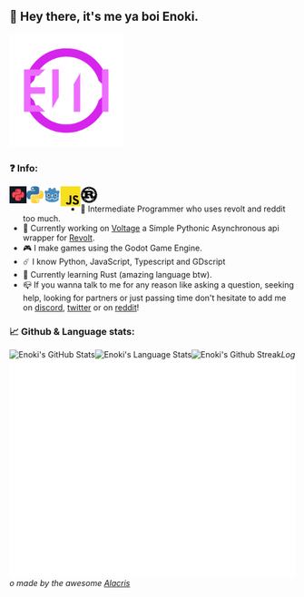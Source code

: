 ## :wave: Hey there, it's me ya boi Enoki.

<img width=200px src="assets/ENOKI_1.png">

### :question: Info:
[<img align=left width=30px src="/assets/voltage.png"/>](https://github.com/EnokiUN/psup)[<img align=left width=30px src="assets/python-logo.png"/>](https://python.org) [<img align=left width=30px src="assets/Godot_icon.svg.png"/>](https://godotengine.org) [<img align=left width=35px src="assets/2048px-Unofficial_JavaScript_logo_2.svg.png"/>](https://javascript.com) [<img align=left width=30px src="assets/Rust_programming_language_black_logo.svg.png"/>](https://rust-lang.org)
<br>
- :thinking: Intermediate Programmer who uses revolt and reddit too much.
- :rocket: Currently working on [Voltage](https://github.com/EnokiUN/voltage) a Simple Pythonic Asynchronous api wrapper for [Revolt](https://revolt.chat).
- :video_game: I make games using the Godot Game Engine.
- :comet: I know Python, JavaScript, Typescript and GDscript
- :moyai: Currently learning Rust (amazing language btw).
- :mailbox_closed: If you wanna talk to me for any reason like asking a question, seeking help, looking for partners or just passing time don't hesitate to add me on [discord][discord], [twitter][twitter] or on [reddit][reddit]!

### :chart_with_upwards_trend: Github & Language stats:
<img align="left" alt="Enoki's GitHub Stats" src="https://github-readme-stats.vercel.app/api?username=EnokiUN&show_icons=true&hide_border=true&theme=tokyonight&include_all_commits=true&count_private=true" />
<img align="left" alt="Enoki's Language Stats" src="https://github-readme-stats.vercel.app/api/top-langs/?username=EnokiUN&hide_border=true&theme=tokyonight" />
<img align="left" alt="Enoki's Github Streak" src="https://github-readme-streak-stats.herokuapp.com/?user=EnokiUN&theme=tokyonight&hide_border=true&stroke=1a1b27" />
<img align="left" alt="Enoki's GitHub Metrics" src="github-metrics.svg" />

*Logo made by the awesome [Alacris](https://www.instagram.com/alacris.devs)*

[discord]: https://discordapp.com/users/559226493553737740
[reddit]: https://www.reddit.com/u/EnokiUN
[twitter]: https://twitter.com/EnokiUN


